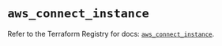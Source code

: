 # `aws_connect_instance`

Refer to the Terraform Registry for docs: [`aws_connect_instance`](https://registry.terraform.io/providers/hashicorp/aws/5.56.0/docs/resources/connect_instance).
